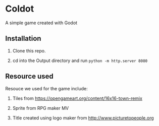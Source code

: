 # Coldot

A simple game created with Godot

## Installation

1. Clone this repo.

2. cd into the Output directory and run `python -m http.server 8080`

## Resource used

Resouce we used for the game include:

1. Tiles from https://opengameart.org/content/16x16-town-remix

2. Sprite from RPG maker MV

3. Title created using logo maker from http://www.picturetopeople.org 